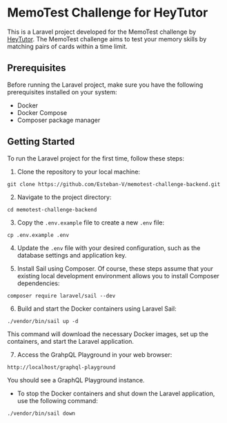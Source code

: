 # MemoTest Challenge for HeyTutor

This is a Laravel project developed for the MemoTest challenge by [HeyTutor](https://heytutor.com/). The MemoTest challenge aims to test your memory skills by matching pairs of cards within a time limit.

## Prerequisites

Before running the Laravel project, make sure you have the following prerequisites installed on your system:

- Docker
- Docker Compose
- Composer package manager

## Getting Started

To run the Laravel project for the first time, follow these steps:

1. Clone the repository to your local machine:

```git clone https://github.com/Esteban-V/memotest-challenge-backend.git```

2. Navigate to the project directory:

```cd memotest-challenge-backend```

3. Copy the `.env.example` file to create a new `.env` file:

```cp .env.example .env```

4. Update the `.env` file with your desired configuration, such as the database settings and application key.

5. Install Sail using Composer. Of course, these steps assume that your existing local development environment allows you to install Composer dependencies:

```composer require laravel/sail --dev```

6. Build and start the Docker containers using Laravel Sail:

```./vendor/bin/sail up -d```

This command will download the necessary Docker images, set up the containers, and start the Laravel application.

7. Access the GrahpQL Playground in your web browser:

```http://localhost/graphql-playground```

You should see a GraphQL Playground instance.

- To stop the Docker containers and shut down the Laravel application, use the following command:

```./vendor/bin/sail down```